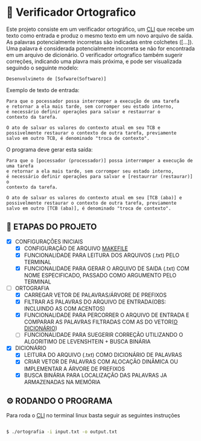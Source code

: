 # 📖 Verificador Ortografico

Este projeto consiste em um verificador ortográfico, um <a href="https://pt.wikipedia.org/wiki/Interface_de_linha_de_comandos">CLI</a> que recebe um texto como entrada e produz o mesmo texto em um novo arquivo de saída. As palavras potencialmente incorretas são indicadas entre colchetes ([...]). Uma palavra é considerada potencialmente incorreta se não for encontrada em um arquivo de dicionário. O verificador ortografico também sugerir correções, indicando uma plavra mais próxima, e pode ser visualizada seguindo o seguinte modelo:

```
Desenvolvimeto de [Sofware(Software)]
```

Exemplo de texto de entrada:
```
Para que o pocessador possa interromper a execução de uma tarefa
e retornar a ela mais tarde, sem corromper seu estado interno,
é necessário definir operações para salvar e restaurrar o
contexto da tarefa.

O ato de salvar os valores do contexto atual em seu TCB e
possivelmente restaurar o contexto de outra tarefa, previamente
salvo em outro TCB, é denominado "troca de contexto".
```
O programa deve gerar esta saída:

```
Para que o [pocessador (processador)] possa interromper a execução de uma tarefa
e retornar a ela mais tarde, sem corromper seu estado interno, 
é necessário definir operações para salvar e [restaurrar (restaurar)] o
contexto da tarefa.

O ato de salvar os valores do contexto atual em seu [TCB (aba)] e
possivelmente restaurar o contexto de outra tarefa, previamente
salvo em outro [TCB (aba)], é denominado "troca de contexto".
```

## 🧩 ETAPAS DO PROJETO

- [x] CONFIGURAÇÕES INICIAIS
    - [x] CONFIGURAÇÃO DE ARQUIVO [MAKEFILE](Makefile)
    - [x] FUNCIONALIDADE PARA LEITURA DOS ARQUIVOS (.txt) PELO TERMINAL
    - [x] FUNCIONALIDADE PARA GERAR O ARQUIVO DE SAIDA (.txt) COM NOME ESPECIFICADO, PASSADO COMO ARGUMENTO PELO TERMINAL 
- [ ] ORTOGRAFIA
    - [x] CARREGAR VETOR DE PALAVRAS/ÁRVORE DE PREFIXOS
    - [x] FILTRAR AS PALAVRAS DO ARQUIVO DE ENTRADA(OBS: INCLUINDO AS COM ACENTOS)
    - [x] FUNCIONALIDADE PARA PERCORRER O ARQUIVO DE ENTRADA E COMPARAR AS PALAVRAS FILTRADAS COM AS DO VETOR([O DICIONÁRIO](resource-file/brazilian.txt))
    - [ ] FUNCIONALIDADE PARA SUEGERIR CORREÇÃO UTILIZANDO O ALGORITIMO DE LEVENSHTEIN + BUSCA BINÁRIA
- [x] DICIONÁRIO
    - [x] LEITURA DO ARQUIVO (.txt) COMO DICIONÁRIO DE PALAVRAS
    - [x] CRIAR VETOR DE PALAVRAS COM ALOCAÇÃO DINÂMICA OU IMPLEMENTAR A ÁRVORE DE PREFIXOS
    - [x] BUSCA BINÁRIA PARA LOCALIZAÇÃO DAS PALAVRAS JA ARMAZENADAS NA MEMÓRIA

## ⚙ RODANDO O PROGRAMA
Para roda o <a href="https://pt.wikipedia.org/wiki/Interface_de_linha_de_comandos">CLI</a> no terminal linux basta seguir as seguintes instruções

```bash

$ ./ortografia -i input.txt -o output.txt

```
